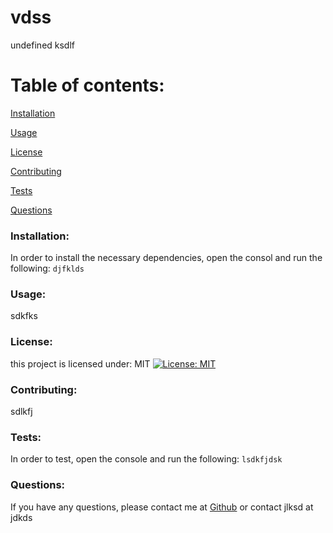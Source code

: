 # vdss
   undefined
   ksdlf
   # Table of contents:
   [Installation](#installation)

   [Usage](#usage)

   [License](#license)

   [Contributing](#contributing)

   [Tests](#tests)

   [Questions](#questions)

   ### Installation:
   In order to install the necessary dependencies, open the consol and run the following:
   ```djfklds```
   ### Usage:
   sdkfks
   ### License:
   this project is licensed under:
   MIT [![License: MIT](https://img.shields.io/badge/License-MIT-yellow.svg)](https://opensource.org/licenses/MIT)


   ### Contributing:
   sdlkfj
   ### Tests:
   In order to test, open the console and run the following:
   ```lsdkfjdsk```
   ### Questions:
   If you have any questions, please contact me at [Github](https://github.com/kdjsdkl) or contact jlksd at jdkds